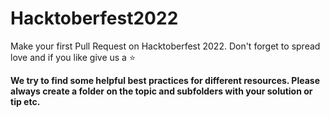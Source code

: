 # Hacktoberfest2022
Make your first Pull Request on Hacktoberfest 2022. Don't forget to spread love and if you like give us a ⭐️

**We try to find some helpful best practices for different resources. Please always create a folder on the topic and subfolders with your solution or tip etc.**

